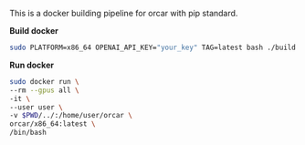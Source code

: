 This is a docker building pipeline for orcar with pip standard.

**Build docker**
```bash
sudo PLATFORM=x86_64 OPENAI_API_KEY="your_key" TAG=latest bash ./build.sh
```

**Run docker**

```bash
sudo docker run \
--rm --gpus all \
-it \
--user user \
-v $PWD/../:/home/user/orcar \
orcar/x86_64:latest \
/bin/bash
```